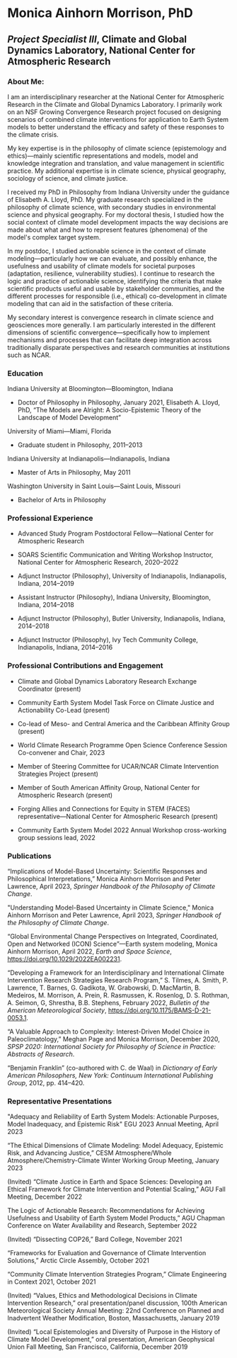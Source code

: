 # Monica Ainhorn Morrison, PhD
## **_Project Specialist III_, Climate and Global Dynamics Laboratory, National Center for Atmospheric Research**

### About Me: 

I am an interdisciplinary researcher at the National Center for Atmospheric Research in the Climate and Global Dynamics Laboratory. I primarily work on an NSF Growing Convergence Research project focused on designing scenarios of combined climate interventions for application to Earth System models to better understand the efficacy and safety of these responses to the climate crisis. 

My key expertise is in the philosophy of climate science (epistemology and ethics)—mainly scientific representations and models, model and knowledge integration and translation, and value management in scientific practice. My additional expertise is in climate science, physical geography, sociology of science, and climate justice. 

I received my PhD in Philosophy from Indiana University under the guidance of Elisabeth A. Lloyd, PhD. My graduate research specialized in the philosophy of climate science, with secondary studies in environmental science and physical geography. For my doctoral thesis, I studied how the social context of climate model development impacts the way decisions are made about what and how to represent features (phenomena) of the model's complex target system.

In my postdoc, I studied actionable science in the context of climate modeling—particularly how we can evaluate, and possibly enhance, the usefulness and usability of climate models for societal purposes (adaptation, resilience, vulnerability studies). I continue to research the logic and practice of actionable science, identifying the criteria that make scientific products useful and usable by stakeholder communities, and the different processes for responsible (i.e., ethical) co-development in climate modeling that can aid in the satisfaction of these criteria.

My secondary interest is convergence research in climate science and geosciences more generally. I am particularly interested in the different dimensions of scientific convergence—specifically how to implement mechanisms and processes that can facilitate deep integration across traditionally disparate perspectives and research communities at institutions such as NCAR.

### Education

Indiana University at Bloomington—Bloomington, Indiana
+ Doctor of Philosophy in Philosophy, January 2021, Elisabeth A. Lloyd, PhD, “The Models are Alright:
A Socio-Epistemic Theory of the Landscape of Model Development”

University of Miami—Miami, Florida
+ Graduate student in Philosophy, 2011–2013

Indiana University at Indianapolis—Indianapolis, Indiana
+ Master of Arts in Philosophy, May 2011

Washington University in Saint Louis—Saint Louis, Missouri
+ Bachelor of Arts in Philosophy

### Professional Experience

+ Advanced Study Program Postdoctoral Fellow—National Center for Atmospheric Research

+ SOARS Scientific Communication and Writing Workshop Instructor, National Center for Atmospheric Research, 2020–2022

+ Adjunct Instructor (Philosophy), University of Indianapolis, Indianapolis, Indiana, 2014–2019

+ Assistant Instructor (Philosophy), Indiana University, Bloomington, Indiana, 2014–2018

+ Adjunct Instructor (Philosophy), Butler University, Indianapolis, Indiana, 2014–2018

+ Adjunct Instructor (Philosophy), Ivy Tech Community College, Indianapolis, Indiana, 2014–2016

### Professional Contributions and Engagement

+ Climate and Global Dynamics Laboratory Research Exchange Coordinator (present)

+ Community Earth System Model Task Force on Climate Justice and Actionability Co-Lead (present)

+ Co-lead of Meso- and Central America and the Caribbean Affinity Group (present)

+ World Climate Research Programme Open Science Conference Session Co-convener and Chair, 2023

+ Member of Steering Committee for UCAR/NCAR Climate Intervention Strategies Project (present)

+ Member of South American Affinity Group, National Center for Atmospheric Research (present)

+ Forging Allies and Connections for Equity in STEM (FACES) representative—National Center for Atmospheric Research (present)

+ Community Earth System Model 2022 Annual Workshop cross-working group sessions lead, 2022

### Publications

“Implications of Model-Based Uncertainty: Scientific Responses and Philosophical Interpretations,” Monica Ainhorn Morrison and Peter Lawrence, April 2023,  _Springer Handbook of the Philosophy of Climate Change_.

"Understanding Model-Based Uncertainty in Climate Science," Monica Ainhorn Morrison and Peter Lawrence, April 2023,  _Springer Handbook of the Philosophy of Climate Change_.

“Global Environmental Change Perspectives on Integrated, Coordinated, Open and Networked (ICON) Science”—Earth system modeling, Monica Ainhorn Morrison, April 2022, _Earth and Space Science_, https://doi.org/10.1029/2022EA002231.

“Developing a Framework for an Interdisciplinary and International Climate Intervention Research Strategies Research Program,” S. Tilmes, A. Smith, P. Lawrence, T. Barnes, G. Gadikota, W. Grabowski, D. MacMartin, B. Medeiros, M. Morrison, A. Prein, R. Rasmussen, K. Rosenlog, D. S. Rothman, A. Seimon, G, Shrestha, B.B. Stephens, February 2022, _Bulletin of the American Meteorological Society_, https://doi.org/10.1175/BAMS-D-21-0053.1.

“A Valuable Approach to Complexity: Interest-Driven Model Choice in Paleoclimatology,” Meghan Page and Monica Morrison, December 2020, _SPSP 2020: International Society for Philosophy of Science in Practice: Abstracts of Research_.

“Benjamin Franklin” (co-authored with C. de Waal) in _Dictionary of Early American Philosophers, New York: Continuum International Publishing Group_, 2012, pp. 414–420.

### Representative Presentations

"Adequacy and Reliability of Earth System Models: Actionable Purposes, Model Inadequacy, and Epistemic Risk" EGU 2023 Annual Meeting, April 2023

“The Ethical Dimensions of Climate Modeling: Model Adequacy, Epistemic Risk, and Advancing Justice,” CESM Atmosphere/Whole Atmosphere/Chemistry-Climate Winter Working Group Meeting, January 2023

(Invited) “Climate Justice in Earth and Space Sciences: Developing an Ethical Framework for Climate Intervention and Potential Scaling,” AGU Fall Meeting, December 2022

The Logic of Actionable Research: Recommendations for Achieving Usefulness and Usability of Earth System Model Products,” AGU Chapman Conference on Water Availability and Research, September 2022

(Invited) “Dissecting COP26,” Bard College, November 2021

“Frameworks for Evaluation and Governance of Climate Intervention Solutions,” Arctic Circle Assembly, October 2021

“Community Climate Intervention Strategies Program,” Climate Engineering in Context 2021, October 2021

(Invited) “Values, Ethics and Methodological Decisions in Climate Intervention Research,” oral presentation/panel discussion, 100th American Meteorological Society Annual Meeting: 22nd Conference on Planned and Inadvertent Weather Modification, Boston, Massachusetts, January 2019

(Invited) “Local Epistemologies and Diversity of Purpose in the History of Climate Model Development,” oral presentation, American Geophysical Union Fall Meeting, San Francisco, California, December 2019
